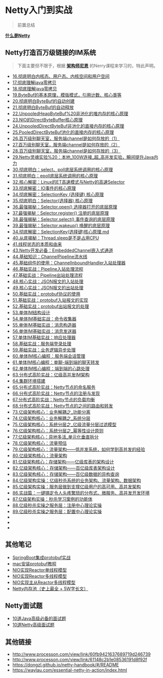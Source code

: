 # Netty入门到实战

> 前置总结

[**什么是Netty**](https://github.com/geekibli/netty/blob/gaolei/note/0.什么是Netty.md)

## Netty打造百万级链接的IM系统

> 下面主要但不限于，根据 [**架构师尼恩**](https://www.cnblogs.com/crazymakercircle/) 的Nerry课程来学习的，特此声明。

- [16.彻底明白内核态、用户态、内核空间和用户空间](https://github.com/geekibli/netty/blob/gaolei/note/16.彻底明白内核态、用户态、内核空间和用户空间.md)
- [17.彻底理解java零拷贝](https://github.com/geekibli/netty/blob/gaolei/note/17.彻底明白java零拷贝.md)
- [18.彻底理解java零拷贝](https://github.com/geekibli/netty/blob/gaolei/note/18彻底理解java零拷贝.md)
- [19.ByteBuf的基本原理，模版模式，引用计数、核心类等](https://github.com/geekibli/netty/blob/gaolei/note/19.ByteBuf的基本原理，模版模式，引用计数、核心类等.md)
- [20.彻底明白ByteBuf的自动创建](https://github.com/geekibli/netty/blob/gaolei/note/20.彻底明白ByteBuf的自动创建.md)
- [21.彻底明白ByteBuf的自动释放](https://github.com/geekibli/netty/blob/gaolei/note/21.彻底明白ByteBuf的自动释放.md)
- [22.UnpooledHeapByteBuf%20非池化的堆内存的核心原理](https://github.com/geekibli/netty/blob/gaolei/note/22学习盛宴：UnpooledHeapByteBuf%20非池化的堆内存的核心原理.md)
- [23.NIO的DirectByteBuffer核心原理](https://github.com/geekibli/netty/blob/gaolei/note/23.学习盛宴：NIO的DirectByteBuffer核心原理.md)
- [24.UnpooledDirectByteBuf非池化的直接内存的核心原理](https://github.com/geekibli/netty/blob/gaolei/note/24学习盛宴：UnpooledDirectByteBuf非池化的直接内存的核心原理.md)
- [25.PooledDirectByteBuf池化的直接内存的核心原理](https://github.com/geekibli/netty/blob/gaolei/note/25.PooledDirectByteBuf池化的直接内存的核心原理.md)
- [26.百万级别聊天室，服务端channel是如何存放的（1）](https://github.com/geekibli/netty/blob/gaolei/note/26.百万级别聊天室，服务端channel是如何存放的（1）.md)
- [27.百万级别聊天室，服务端channel是如何存放的（2）](https://github.com/geekibli/netty/blob/gaolei/note/27.百万级别聊天室，服务端channel是如何存放的（2）.md)
- [28.百万级别聊天室，服务端channel是如何存放的（3）](https://github.com/geekibli/netty/blob/gaolei/note/28.百万级别聊天室，服务端channel是如何存放的（3）.md)
- [29.Netty灵魂实验%20：本地_100W连接_超_高并发实验，瞬间提升Java内力](https://github.com/geekibli/netty/blob/gaolei/note/29.Netty灵魂实验%20：本地_100W连接_超_高并发实验，瞬间提升Java内力.md)
- [30.彻底明白：select、poll底层系统调用的核心原理](https://github.com/geekibli/netty/blob/gaolei/note/30.彻底明白：select、poll%20底层系统调用的核心原理.md)
- [31.彻底明白：epoll底层系统调用的核心原理](https://github.com/geekibli/netty/blob/gaolei/note/31.彻底明白：epoll%20底层系统调用的核心原理.md)
- [32.核心解密：Linux的ET高速模式与Netty的高速Selector](https://github.com/geekibli/netty/blob/gaolei/note/32.核心解密：Linux的ET高速模式与Netty的高速Selector.md)
- [33.彻底解密：IO事件的核心原理](https://github.com/geekibli/netty/blob/gaolei/note/33.彻底解密：IO事件的核心原理.md)
- [34.彻底解密：SelectionKey (选择键) 核心原理]()
- [35.彻底明白：Selector(选择器) 核心原理]()
- [36.最强揭秘：Selector.open() 选择器打开的底层原理]()
- [37.最强揭秘：Selector.register() 注册的底层原理]()
- [38.最强揭秘：Selector.select() 事件查询的底层原理]()
- [39.最强揭秘：Selector.wakeup() 唤醒的底层原理]()
- [34.彻底解密：SelectionKey(选择键)核心原理.md](https://github.com/geekibli/netty/blob/gaolei/note/34.彻底解密：SelectionKey%20(选择键)%20核心原理.md)
- [40.从底揭秘：Thread.sleep是不是占用CPU](https://github.com/geekibli/netty/blob/gaolei/note/40.从底揭秘：Thread.sleep是不是占用CPU.md)
- [41.线程状态的本质和由来](https://github.com/geekibli/netty/blob/gaolei/note/41.线程状态的本质和由来.md)
- [43.Netty开发必备：EmbeddedChannel嵌入式通道](https://github.com/geekibli/netty/blob/gaolei/note/43.Netty开发必备：EmbeddedChannel嵌入式通道.md)
- [44.基础知识：ChannelPipeline流水线](https://github.com/geekibli/netty/blob/gaolei/note/44.基础知识：ChannelPipeline流水线.md)
- [45.基础组件的使用：ChannelInboundHandler入站处理器](https://github.com/geekibli/netty/blob/gaolei/note/45.基础组件的使用：ChannelInboundHandler入站处理器.md)
- [46.基础实战：Pipeline入站处理流程](https://github.com/geekibli/netty/blob/gaolei/note/46.基础实战：Pipeline入站处理流程.md)
- [47.基础实战：Pipeline出站处理流程](https://github.com/geekibli/netty/blob/gaolei/note/47.基础实战：Pipeline出站处理流程.md)
- [48.核心实战：JSON报文的入站处理](https://github.com/geekibli/netty/blob/gaolei/note/48.核心实战：JSON报文的入站处理.md)
- [49.核心实战：JSON报文的出站处理](https://github.com/geekibli/netty/blob/gaolei/note/49.核心实战：JSON报文的出站处理.md)
- [50.基础实战：protobuf协议的使用](https://github.com/geekibli/netty/blob/gaolei/note/50.基础实战：protobuf协议的使用.md)
- [51.基础实战：protobuf入站报文的实现](https://github.com/geekibli/netty/blob/gaolei/note/51.基础实战：protobuf入站报文的实现.md)
- [52.基础实战：protobuf出站报文的处理](https://github.com/geekibli/netty/blob/gaolei/note/52.基础实战：protobuf出站报文的处理.md)
- [53.单体IM结构设计](https://github.com/geekibli/netty/blob/gaolei/note/53.单体IM结构设计.md)
- [54.单体IM基础实战：命令收集器](https://github.com/geekibli/netty/blob/gaolei/note/54.单体IM基础实战：命令收集器.md)
- [55.单体IM基础实战：消息构造器](https://github.com/geekibli/netty/blob/gaolei/note/55.单体IM基础实战：消息构造器.md)
- [56.单体IM基础实战：消息发送器](https://github.com/geekibli/netty/blob/gaolei/note/56.单体IM基础实战：消息发送器.md)
- [57.单体IM基础实战：响应处理器](https://github.com/geekibli/netty/blob/gaolei/note/57.单体IM基础实战：响应处理器.md)
- [58.基础实战：服务端登录处理](https://github.com/geekibli/netty/blob/gaolei/note/58.基础实战：服务端登录处理.md)
- [59.基础实战：业务逻辑异步处理](https://github.com/geekibli/netty/blob/gaolei/note/59.基础实战：业务逻辑异步处理.md)
- [60.单体IM核心编程：服务端会话管理](https://github.com/geekibli/netty/blob/gaolei/note/60.%20单体IM核心编程：服务端会话管理.md)
- [61.单体IM核心编程：单聊-端到端的聊天转发](https://github.com/geekibli/netty/blob/gaolei/note/61单体IM核心编程：单聊-端到端的聊天转发.md)
- [62.单体IM核心编程：端到端的心跳处理](https://github.com/geekibli/netty/blob/gaolei/note/62单体IM核心编程：端到端的心跳处理.md)
- [63.分布式高阶实战：亿级高并发IM架构](https://github.com/geekibli/netty/blob/gaolei/note/63.分布式高阶实战：亿级高并发IM架构.md)
- [64.集群环境搭建](https://github.com/geekibli/netty/blob/gaolei/note/64.集群环境搭建.md)
- [65.分布式高阶实战：Netty节点的命名服务](https://github.com/geekibli/netty/blob/gaolei/note/65.分布式高阶实战：Netty节点的命令服务.md)
- [66.分布式高阶实战：Netty节点的注册与发现](https://github.com/geekibli/netty/blob/gaolei/note/66.分布式高阶实战：Netty节点的注册与发现.md)
- [67.分布式高阶实战：Netty节点的负载均衡](https://github.com/geekibli/netty/blob/gaolei/note/67.分布式高阶实战：Netty节点的负载均衡.md)
- [68.分布式高阶实战：Netty节点的之间的路由和转发](https://github.com/geekibli/netty_study/blob/gaolei/note/68.分布式高阶实战：Netty节点的之间的路由和转发.md)
- [73.亿级架构核心：业务解耦之_功能分离](https://github.com/geekibli/netty_study/blob/gaolei/note/73.亿级架构核心：业务解耦之_功能分离.md)
- [74.亿级架构核心：业务解耦之_系统分层](https://github.com/geekibli/netty_study/blob/gaolei/note/74.亿级架构核心：业务解耦之_系统分层.md)
- [75.亿级架构核心：系统分层之_亿级流量分层过滤模型](https://github.com/geekibli/netty_study/blob/gaolei/note/75.亿级架构核心：系统分层之_亿级流量分层过滤模型.md)
- [76.亿级架构核心：系统分层之_幂等性设计原则](https://github.com/geekibli/netty_study/blob/gaolei/note/76.亿级架构核心：系统分层之_幂等性设计原则.md)
- [77.亿级架构核心：异地多活_单元化垂直拆分](https://github.com/geekibli/netty_study/blob/gaolei/note/77.亿级架构核心：异地多活_单元化垂直拆分.md)
- [78.亿级架构核心：流量预估](https://github.com/geekibli/netty_study/blob/gaolei/note/78.亿级架构核心：流量预估.md)
- [79.亿级架构核心：流量架构——低并发系统，如何学到高并发的经验](https://github.com/geekibli/netty_study/blob/gaolei/note/79.亿级架构核心：流量架构——低并发系统，如何学到高并发的经验.md)
- [80.亿级架构核心：流量架构](https://github.com/geekibli/netty_study/blob/gaolei/note/80.亿级架构核心：流量架构.md)
- [81.亿级架构核心：存储架构——亿级库表的架构设计](https://github.com/geekibli/netty_study/blob/gaolei/note/81.亿级架构核心：存储架构——亿级库表的架构设计.md)
- [82.亿级架构核心：存储架构——百亿级库表架构设计](https://github.com/geekibli/netty_study/blob/gaolei/note/82.亿级架构核心：存储架构——百亿级库表架构设计.md)
- [83.亿级架构核心：存储架构——百亿级数据的异构查询](https://github.com/geekibli/netty_study/blob/gaolei/note/83.亿级架构核心：存储架构——百亿级数据的异构查询.md)
- [84.亿级架构实操：亿级秒杀系统的业务架构、流量架构、数据架构](https://github.com/geekibli/netty_study/blob/gaolei/note/84.亿级架构实操：亿级秒杀系统的业务架构、流量架构、数据架构.md)
- [85.亿级架构实操：服务层做到支撑亿级用户的高可用、高并发架构](https://github.com/geekibli/netty_study/blob/gaolei/note/85.亿级架构实操：服务层做到支撑亿级用户的高可用、高并发架构.md)
- [86.实战篇：一键搞定令人头疼繁琐的分布式、微服务、高并发开发环境](https://github.com/geekibli/netty_study/blob/gaolei/note/86.实战篇：一键搞定令人头疼繁琐的分布式、微服务、高并发开发环境.md)
- [87.亿级架构实操：秒杀学习案例的功能体](https://github.com/geekibli/netty_study/blob/gaolei/note/87.亿级架构实操：秒杀学习案例的功能体.md)
- [88.亿级秒杀实操之服务层：注册中心理论实操](https://github.com/geekibli/netty_study/blob/gaolei/note/88.亿级秒杀实操之服务层：注册中心理论%26实操.md)
- [89.亿级秒杀实操之服务层：配置中心理论实操](https://github.com/geekibli/netty_study/blob/gaolei/note/89.亿级秒杀实操之服务层：配置中心理论%26实操.md)
- []()
- []()
- 
## 其他笔记

- [SpringBoot集成protobuf实战](https://github.com/geekibli/netty/blob/gaolei/note/SpringBoot集成protobuf实战.md)
- [mac安装protobuf教程](https://github.com/geekibli/netty/blob/gaolei/note/mac安装protobuf教程.md)
- [NIO实现Reactor单线程模型](https://github.com/geekibli/netty/blob/gaolei/note/NIO实现Reactor单线程模型.md)
- [NIO实现Reactor多线程模型](https://github.com/geekibli/netty/blob/gaolei/note/NIO实现Reactor多线程模型.md)
- [NIO实现主从Reactor多线程模型](https://github.com/geekibli/netty/blob/gaolei/note/NIO实现主从Reactor多线程模型.md)
- [Netty内存池（史上最全 + 5W字长文）](https://www.cnblogs.com/crazymakercircle/p/16181994.html)


## Netty面试题

- [10道Java高级必备的面试题](https://github.com/geekibli/netty/blob/gaolei/interview/10道Java高级必备的面试题.md)
- [10道Netty高级面试题](https://github.com/geekibli/netty/blob/gaolei/interview/10道Netty高级面试题.md)


## 其他链接
- http://www.processon.com/view/link/60fb9421637689719d246739  
- http://www.processon.com/view/link/61148c2b1e08536191d8f92f  
- https://dongzl.github.io/netty-handbook/#/README
- https://waylau.com/essential-netty-in-action/index.html






